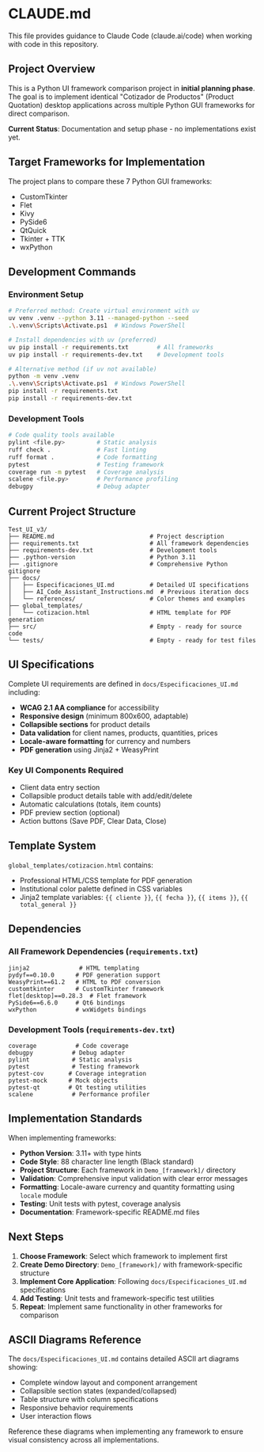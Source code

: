 # CLAUDE.md

This file provides guidance to Claude Code (claude.ai/code) when working with code in this repository.

## Project Overview

This is a Python UI framework comparison project in **initial planning phase**. The goal is to implement identical "Cotizador de Productos" (Product Quotation) desktop applications across multiple Python GUI frameworks for direct comparison.

**Current Status**: Documentation and setup phase - no implementations exist yet.

## Target Frameworks for Implementation

The project plans to compare these 7 Python GUI frameworks:

- CustomTkinter
- Flet
- Kivy
- PySide6
- QtQuick
- Tkinter + TTK
- wxPython

## Development Commands

### Environment Setup

```bash
# Preferred method: Create virtual environment with uv
uv venv .venv --python 3.11 --managed-python --seed
.\.venv\Scripts\Activate.ps1  # Windows PowerShell

# Install dependencies with uv (preferred)
uv pip install -r requirements.txt        # All frameworks
uv pip install -r requirements-dev.txt    # Development tools

# Alternative method (if uv not available)
python -m venv .venv
.\.venv\Scripts\Activate.ps1  # Windows PowerShell
pip install -r requirements.txt
pip install -r requirements-dev.txt
```

### Development Tools

```bash
# Code quality tools available
pylint <file.py>         # Static analysis
ruff check .             # Fast linting
ruff format .            # Code formatting
pytest                   # Testing framework
coverage run -m pytest   # Coverage analysis
scalene <file.py>        # Performance profiling
debugpy                  # Debug adapter
```

## Current Project Structure

```asciiart
Test_UI_v3/
├── README.md                           # Project description
├── requirements.txt                    # All framework dependencies
├── requirements-dev.txt                # Development tools
├── .python-version                     # Python 3.11
├── .gitignore                          # Comprehensive Python gitignore
├── docs/
│   ├── Especificaciones_UI.md          # Detailed UI specifications
│   ├── AI_Code_Assistant_Instructions.md  # Previous iteration docs
│   └── references/                     # Color themes and examples
├── global_templates/
│   └── cotizacion.html                 # HTML template for PDF generation
├── src/                                # Empty - ready for source code
└── tests/                              # Empty - ready for test files
```

## UI Specifications

Complete UI requirements are defined in `docs/Especificaciones_UI.md` including:

- **WCAG 2.1 AA compliance** for accessibility
- **Responsive design** (minimum 800x600, adaptable)
- **Collapsible sections** for product details
- **Data validation** for client names, products, quantities, prices
- **Locale-aware formatting** for currency and numbers
- **PDF generation** using Jinja2 + WeasyPrint

### Key UI Components Required

- Client data entry section
- Collapsible product details table with add/edit/delete
- Automatic calculations (totals, item counts)
- PDF preview section (optional)
- Action buttons (Save PDF, Clear Data, Close)

## Template System

`global_templates/cotizacion.html` contains:

- Professional HTML/CSS template for PDF generation
- Institutional color palette defined in CSS variables
- Jinja2 template variables: `{{ cliente }}`, `{{ fecha }}`, `{{ items }}`, `{{ total_general }}`

## Dependencies

### All Framework Dependencies (`requirements.txt`)

```text
jinja2              # HTML templating
pydyf==0.10.0      # PDF generation support
WeasyPrint==61.2   # HTML to PDF conversion
customtkinter      # CustomTkinter framework
flet[desktop]==0.28.3  # Flet framework
PySide6==6.6.0     # Qt6 bindings
wxPython           # wxWidgets bindings
```

### Development Tools (`requirements-dev.txt`)

```text
coverage           # Code coverage
debugpy           # Debug adapter
pylint            # Static analysis
pytest            # Testing framework
pytest-cov       # Coverage integration
pytest-mock      # Mock objects
pytest-qt        # Qt testing utilities
scalene           # Performance profiler
```

## Implementation Standards

When implementing frameworks:

- **Python Version**: 3.11+ with type hints
- **Code Style**: 88 character line length (Black standard)
- **Project Structure**: Each framework in `Demo_[framework]/` directory
- **Validation**: Comprehensive input validation with clear error messages
- **Formatting**: Locale-aware currency and quantity formatting using `locale` module
- **Testing**: Unit tests with pytest, coverage analysis
- **Documentation**: Framework-specific README.md files

## Next Steps

1. **Choose Framework**: Select which framework to implement first
2. **Create Demo Directory**: `Demo_[framework]/` with framework-specific structure
3. **Implement Core Application**: Following `docs/Especificaciones_UI.md` specifications
4. **Add Testing**: Unit tests and framework-specific test utilities
5. **Repeat**: Implement same functionality in other frameworks for comparison

## ASCII Diagrams Reference

The `docs/Especificaciones_UI.md` contains detailed ASCII art diagrams showing:

- Complete window layout and component arrangement
- Collapsible section states (expanded/collapsed)
- Table structure with column specifications
- Responsive behavior requirements
- User interaction flows

Reference these diagrams when implementing any framework to ensure visual consistency across all implementations.
